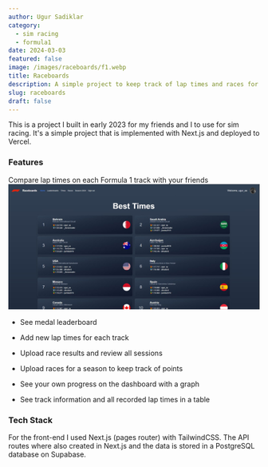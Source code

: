 ```yaml
---
author: Ugur Sadiklar
category:
  - sim racing
  - formula1
date: 2024-03-03
featured: false
image: /images/raceboards/f1.webp
title: Raceboards
description: A simple project to keep track of lap times and races for sim racers
slug: raceboards
draft: false
---
```


This is a project I built in early 2023 for my friends and I to use for sim racing. It's a simple project that is implemented with Next.js and deployed to Vercel.

### Features

Compare lap times on each Formula 1 track with your friends
![Lap Times](../../../public/images/raceboards/raceboards_bestTimes.JPG)

- See medal leaderboard

- Add new lap times for each track

- Upload race results and review all sessions

- Upload races for a season to keep track of points

- See your own progress on the dashboard with a graph

- See track information and all recorded lap times in a table

### Tech Stack

For the front-end I used Next.js (pages router) with TailwindCSS. The API routes where also created in Next.js and the data is stored in a PostgreSQL database on Supabase.
